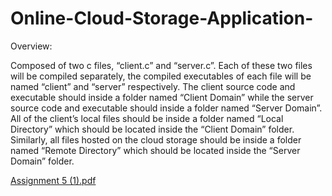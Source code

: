 # Online-Cloud-Storage-Application-

Overview: 
 
Composed of two c files, “client.c” and “server.c”. Each of these two files 
will  be  compiled  separately,  the  compiled  executables  of  each  file  will  be  named  “client”  and 
“server” respectively. The client source code and executable should inside a folder named “Client 
Domain”  while  the  server  source  code  and  executable  should  inside  a  folder  named  “Server 
Domain”. All of the client’s local files should be inside a folder named “Local Directory” which should 
be located inside the “Client Domain” folder. Similarly, all files hosted on the cloud storage should 
be inside a folder named “Remote Directory” which should be located inside the “Server Domain” 
folder. 



[Assignment 5 (1).pdf](https://github.com/riasaxena/Online-Cloud-Storage-Application-/files/9551696/Assignment.5.1.pdf)
